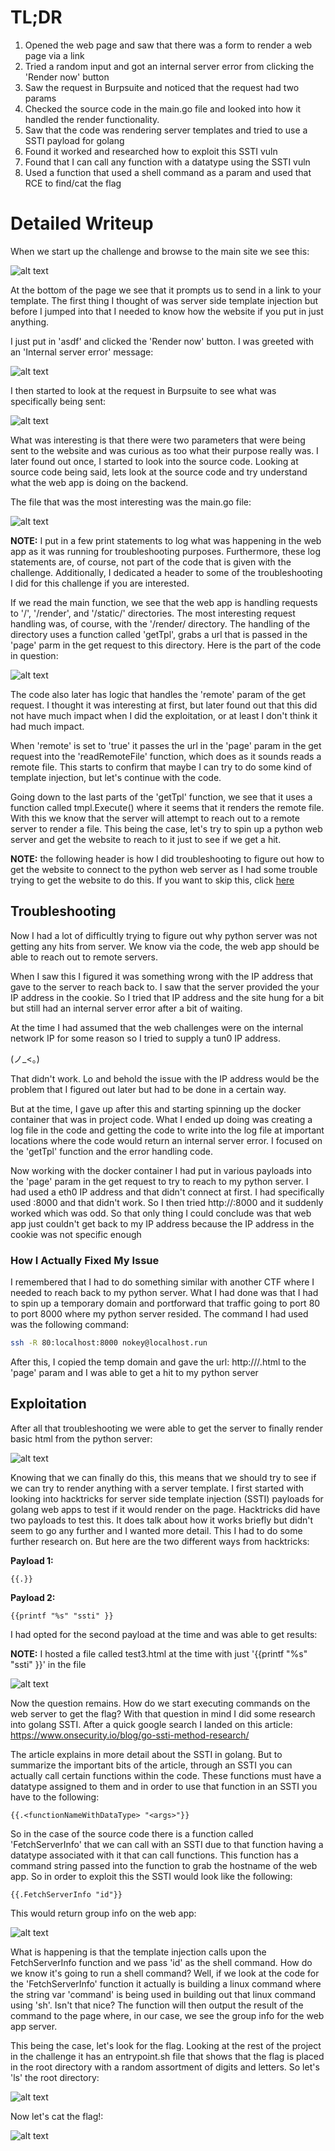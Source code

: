 # TL;DR

1. Opened the web page and saw that there was a form to render a web page via a link
2. Tried a random input and got an internal server error from clicking the 'Render now' button
3. Saw the request in Burpsuite and noticed that the request had two params
4. Checked the source code in the main.go file and looked into how it handled the render functionality.
5. Saw that the code was rendering server templates and tried to use a SSTI payload for golang
6. Found it worked and researched how to exploit this SSTI vuln
7. Found that I can call any function with a datatype using the SSTI vuln
8. Used a function that used a shell command as a param and used that RCE to find/cat the flag

# Detailed Writeup

When we start up the challenge and browse to the main site we see this:

![alt text](https://github.com/GabeALopez/CTF-Writeups/blob/main/Images/HTB/WebChallenges/RenderQuest/homepage.png)

At the bottom of the page we see that it prompts us to send in a link to your template. The first thing I thought of was server side template injection but before I jumped into that I needed to know how the website if you put in just anything. 

I just put in 'asdf' and clicked the 'Render now' button. I was greeted with an 'Internal server error' message:

![alt text](https://github.com/GabeALopez/CTF-Writeups/blob/main/Images/HTB/WebChallenges/RenderQuest/asdf.png)

I then started to look at the request in Burpsuite to see what was specifically being sent:

![alt text](https://github.com/GabeALopez/CTF-Writeups/blob/main/Images/HTB/WebChallenges/RenderQuest/burpRequest.png)

What was interesting is that there were two parameters that were being sent to the website and was curious as too what their purpose really was. I later found out once, I started to look into the source code. Looking at source code being said, lets look at the source code and try understand what the web app is doing on the backend.

The file that was the most interesting was the main.go file:

![alt text](https://github.com/GabeALopez/CTF-Writeups/blob/main/Images/HTB/WebChallenges/RenderQuest/mainGolangFile.png)

**NOTE:** I put in a few print statements to log what was happening in the web app as it was running for troubleshooting purposes. Furthermore, these log statements are, of course, not part of the code that is given with the challenge. Additionally, I dedicated a header to some of the troubleshooting I did for this challenge if you are interested.

If we read the main function, we see that the web app is handling requests to '/', '/render', and '/static/' directories. The most interesting request handling was, of course, with the '/render/ directory. The handling of the directory uses a function called 'getTpl', grabs a url that is passed in the 'page' parm in the get request to this directory. Here is the part of the code in question:

![alt text](https://github.com/GabeALopez/CTF-Writeups/blob/main/Images/HTB/WebChallenges/RenderQuest/getTpl.png)

The code also later has logic that handles the 'remote' param of the get request. I thought it was interesting at first, but later found out that this did not have much impact when I did the exploitation, or at least I don't think it had much impact. 

When 'remote' is set to 'true' it passes the url in the 'page' param in the get request into the 'readRemoteFile' function, which does as it sounds reads a remote file. This starts to confirm that maybe I can try to do some kind of template injection, but let's continue with the code. 

Going down to the last parts of the 'getTpl' function, we see that it uses a function called tmpl.Execute() where it seems that it renders the remote file. With this we know that the server will attempt to reach out to a remote server to render a file. This being the case, let's try to spin up a python web server and get the website to reach to it just to see if we get a hit.

**NOTE:** the following header is how I did troubleshooting to figure out how to get the website to connect to the python web server as I had some trouble trying to get the website to do this. If you want to skip this, click [here](#exploitation)

## Troubleshooting

Now I had a lot of difficultly trying to figure out why python server was not getting any hits from server. We know via the code, the web app should be able to reach out to remote servers. 

When I saw this I figured it was something wrong with the IP address that gave to the server to reach back to. I saw that the server provided the your IP address in the cookie. So I tried that IP address and the site hung for a bit but still had an internal server error after a bit of waiting. 

At the time I had assumed that the web challenges were on the internal network IP for some reason so I tried to supply a tun0 IP address.

(ノ_<。)

That didn't work. Lo and behold the issue with the IP address would be the problem that I figured out later but had to be done in a certain way. 

But at the time, I gave up after this and starting spinning up the docker container that was in project code. What I ended up doing was creating a log file in the code and getting the code to write into the log file at important locations where the code would return an internal server error. I focused on the 'getTpl' function and the error handling code.

Now working with the docker container I had put in various payloads into the 'page' param in the get request to try to reach to my python server. I had used a eth0 IP address and that didn't connect at first. I had specifically used <eth0 IP address>:8000 and that didn't work. So I then tried http://<eth0 IP address>:8000 and it suddenly worked which was odd. So that only thing I could conclude was that web app just couldn't get back to my IP address because the IP address in the cookie was not specific enough

### How I Actually Fixed My Issue

I remembered that I had to do something similar with another CTF where I needed to reach back to my python server. What I had done was that I had to spin up a temporary domain and portforward that traffic going to port 80 to port 8000 where my python server resided. The command I had used was the following command:

```bash
ssh -R 80:localhost:8000 nokey@localhost.run
```

After this, I copied the temp domain and gave the url: http://<temp domain name>/<name of html file>.html to the 'page' param and I was able to get a hit to my python server

## Exploitation

After all that troubleshooting we were able to get the server to finally render basic html from the python server:

![alt text](https://github.com/GabeALopez/CTF-Writeups/blob/main/Images/HTB/WebChallenges/RenderQuest/index.png)

Knowing that we can finally do this, this means that we should try to see if we can try to render anything with a server template. I first started with looking into hacktricks for server side template injection (SSTI) payloads for golang web apps to test if it would render on the page. Hacktricks did have two payloads to test this. It does talk about how it works briefly but didn't seem to go any further and I wanted more detail. This I had to do some further research on. But here are the two different ways from hacktricks: 

**Payload 1:**
```
{{.}}
```
**Payload 2:**
```
{{printf "%s" "ssti" }}
```

I had opted for the second payload at the time and was able to get results:

**NOTE:** I hosted a file called test3.html at the time with just '{{printf "%s" "ssti" }}' in the file

![alt text](https://github.com/GabeALopez/CTF-Writeups/blob/main/Images/HTB/WebChallenges/RenderQuest/initialSSTI.png)

Now the question remains. How do we start executing commands on the web server to get the flag? With that question in mind I did some research into golang SSTI. After a quick google search I landed on this article: https://www.onsecurity.io/blog/go-ssti-method-research/

The article explains in more detail about the SSTI in golang. But to summarize the important bits of the article, through an SSTI you can actually call certain functions within the code. These functions must have a datatype assigned to them and in order to use that function in an SSTI you have to the following:

```
{{.<functionNameWithDataType> "<args>"}}
```

So in the case of the source code there is a function called 'FetchServerInfo' that we can call with an SSTI due to that function having a datatype associated with it that can call functions. This function has a command string passed into the function to grab the hostname of the web app. So in order to exploit this the SSTI would look like the following:

```
{{.FetchServerInfo "id"}}
```

This would return group info on the web app:

![alt text](https://github.com/GabeALopez/CTF-Writeups/blob/main/Images/HTB/WebChallenges/RenderQuest/id.png)

What is happening is that the template injection calls upon the FetchServerInfo function and we pass 'id' as the shell command. How do we know it's going to run a shell command? Well, if we look at the code for the 'FetchServerInfo' function it actually is building a linux command where the string var 'command' is being used in building out that linux command using 'sh'. Isn't that nice? The function will then output the result of the command to the page where, in our case, we see the group info for the web app server. 

This being the case, let's look for the flag. Looking at the rest of the project in the challenge it has an entrypoint.sh file that shows that the flag is placed in the root directory with a random assortment of digits and letters. So let's 'ls' the root directory:

![alt text](https://github.com/GabeALopez/CTF-Writeups/blob/main/Images/HTB/WebChallenges/RenderQuest/listFiles.png)

Now let's cat the flag!:

![alt text](https://github.com/GabeALopez/CTF-Writeups/blob/main/Images/HTB/WebChallenges/RenderQuest/flag.png)